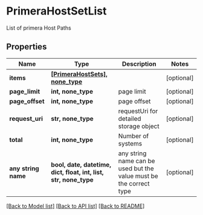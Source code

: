 # PrimeraHostSetList

List of primera Host Paths

## Properties
Name | Type | Description | Notes
------------ | ------------- | ------------- | -------------
**items** | [**[PrimeraHostSets], none_type**](PrimeraHostSets.md) |  | [optional] 
**page_limit** | **int, none_type** | page limit | [optional] 
**page_offset** | **int, none_type** | page offset | [optional] 
**request_uri** | **str, none_type** | requestUri for detailed storage object | [optional] 
**total** | **int, none_type** | Number of systems | [optional] 
**any string name** | **bool, date, datetime, dict, float, int, list, str, none_type** | any string name can be used but the value must be the correct type | [optional]

[[Back to Model list]](../README.md#documentation-for-models) [[Back to API list]](../README.md#documentation-for-api-endpoints) [[Back to README]](../README.md)


